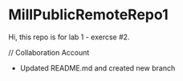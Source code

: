 # MillPublicRemoteRepo1

Hi, this repo is for lab 1 - exercse #2.

// Collaboration Account
- Updated README.md and created new branch
